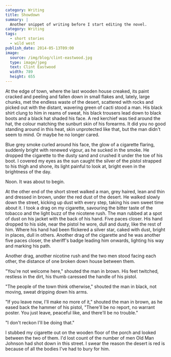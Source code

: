 ```yaml
---
category: Writing
title: Showdown
summary: |
  Another snippet of writing before I start editing the novel.
category: Writing
tags: 
  - short stories
  - wild west
publish_date: 2014-05-13T09:00
image:
  source: /img/blog/clint-eastwood.jpg
  type: image/jpeg
  text: Clint Eastwood
  width: 789
  height: 655
---
```


At the edge of town, where the last wooden house creaked, its paint cracked and peeling and fallen down in small flakes and, lately, large chunks, met the endless waste of the desert, scattered with rocks and picked out with the distant, wavering green of cacti stood a man. His black shirt clung to him in reams of sweat, his black trousers lead down to black boots and a black hat shaded his face. A red kerchief was tied around the hat, the colour matching the sunburt skin of his forearms. It did you no good standing around in this heat, skin unprotected like that, but the man didn't seem to mind. Or maybe he no longer cared.

Blue grey smoke curled around his face, the glow of a cigarette flaring, suddenly bright with renewed vigour, as he sucked in the smoke. He dropped the cigarette to the dusty sand and crushed it under the toe of his boot. I covered my eyes as the sun caught the silver of the pistol strapped to his thigh and shone, its light painful to look at, bright even in the brightness of the day.

Noon. It was about to begin.

At the other end of the short street walked a man, grey haired, lean and thin and dressed in brown, under the red dust of the desert. He walked slowly down the street, kicking up dust with every step, taking his own sweet time about it. I took a drag on my cigarette, savouring the bitter taste of the tobacco and the light buzz of the nicotene rush. The man rubbed at a spot of dust on his jacket with the back of his hand. Five paces closer. His hand dropped to his side, near the pistol he wore, dull and dusty, like the rest of him. Where his hand had been flickered a silver star, caked with dust, bright in places, dull in others. Another drag of the cigarette and he was another five paces closer, the sheriff's badge leading him onwards, lighting his way and marking his path.

Another drag, another nicotine rush and the two men stood facing each other, the distance of one broken down house between them.

"You're not welcome here," shouted the man in brown. His feet twitched, restless in the dirt, his thumb caressed the handle of his pistol.

"The people of the town think otherwise," shouted the man in black, not moving, sweat dripping down his arms.

"If you leave now, I'll make no more of it," shouted the man in brown, as he eased back the hammer of his pistol, "There'll be no report, no warrant poster. You just leave, peaceful like, and there'll be no trouble."

"I don't reckon I'll be doing that."

I stubbed my cigarette out on the wooden floor of the porch and looked between the two of them. I'd lost count of the number of men Old Man Johnson had shot down in this street. I swear the reason the desert is red is because of all the bodies I've had to bury for him.
